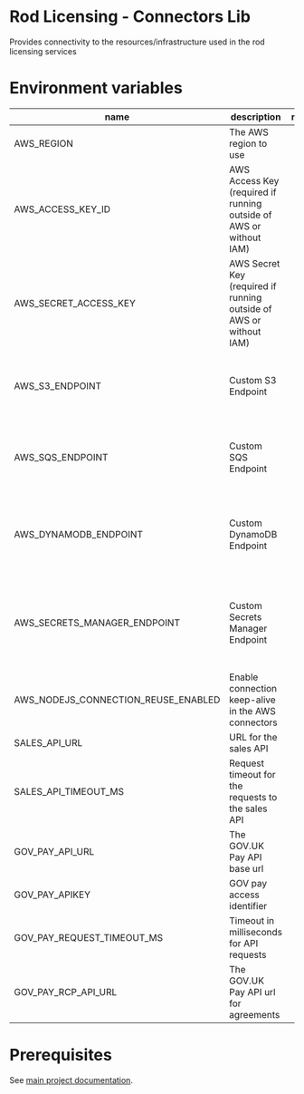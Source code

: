 # Rod Licensing - Connectors Lib

Provides connectivity to the resources/infrastructure used in the rod licensing services

# Environment variables

| name                                | description                                                        | required | default         | valid                                                                                          | notes                                                                       |
| ----------------------------------- | ------------------------------------------------------------------ | :------: | --------------- | ---------------------------------------------------------------------------------------------- | --------------------------------------------------------------------------- |
| AWS_REGION                          | The AWS region to use                                              |   yes    |                 | See [AWS Regions](https://docs.aws.amazon.com/general/latest/gr/rande.html#regional-endpoints) |                                                                             |
| AWS_ACCESS_KEY_ID                   | AWS Access Key (required if running outside of AWS or without IAM) |  maybe   |                 | development, test, production                                                                  | Set to "local" when running with local infrastructure                       |
| AWS_SECRET_ACCESS_KEY               | AWS Secret Key (required if running outside of AWS or without IAM) |  maybe   |                 | development, test, production                                                                  | Set to "local" when running with local infrastructure                       |
| AWS_S3_ENDPOINT                     | Custom S3 Endpoint                                                 |    no    | Region specific |                                                                                                | Used to override the S3 service endpoint for local development              |
| AWS_SQS_ENDPOINT                    | Custom SQS Endpoint                                                |    no    | Region specific |                                                                                                | Used to override the SQS service endpoint for local development             |
| AWS_DYNAMODB_ENDPOINT               | Custom DynamoDB Endpoint                                           |    no    | Region specific |                                                                                                | Used to override the DynamoDB service endpoint for local development        |
| AWS_SECRETS_MANAGER_ENDPOINT        | Custom Secrets Manager Endpoint                                    |    no    | Region specific |                                                                                                | Used to override the Secrets Manager service endpoint for local development |
| AWS_NODEJS_CONNECTION_REUSE_ENABLED | Enable connection keep-alive in the AWS connectors                 |    no    | Disabed         | 1 or 0                                                                                         | Recommended to enable connection reuse / keep-alive                         |
| SALES_API_URL                       | URL for the sales API                                              |    no    |                 |                                                                                                |                                                                             |
| SALES_API_TIMEOUT_MS                | Request timeout for the requests to the sales API                  |    no    | 20000 (20s)     |                                                                                                |                                                                             |
| GOV_PAY_API_URL                     | The GOV.UK Pay API base url                                        |   yes    |                 |                                                                                                |                                                                             |
| GOV_PAY_APIKEY                      | GOV pay access identifier                                          |   yes    |                 |                                                                                                |                                                                             |
| GOV_PAY_REQUEST_TIMEOUT_MS          | Timeout in milliseconds for API requests                           |    no    | 10000           |                                                                                                |                                                                             |
| GOV_PAY_RCP_API_URL                 | The GOV.UK Pay API url for agreements                              |   yes    |                 |            

# Prerequisites

See [main project documentation](../../README.md).
